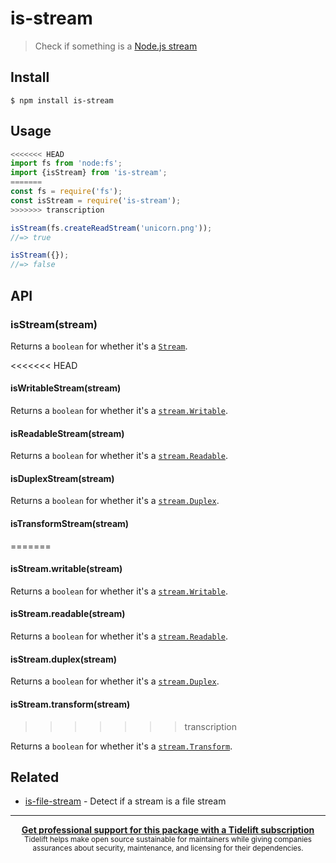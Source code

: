 # is-stream

> Check if something is a [Node.js stream](https://nodejs.org/api/stream.html)

## Install

```
$ npm install is-stream
```

## Usage

```js
<<<<<<< HEAD
import fs from 'node:fs';
import {isStream} from 'is-stream';
=======
const fs = require('fs');
const isStream = require('is-stream');
>>>>>>> transcription

isStream(fs.createReadStream('unicorn.png'));
//=> true

isStream({});
//=> false
```

## API

### isStream(stream)

Returns a `boolean` for whether it's a [`Stream`](https://nodejs.org/api/stream.html#stream_stream).

<<<<<<< HEAD
#### isWritableStream(stream)

Returns a `boolean` for whether it's a [`stream.Writable`](https://nodejs.org/api/stream.html#stream_class_stream_writable).

#### isReadableStream(stream)

Returns a `boolean` for whether it's a [`stream.Readable`](https://nodejs.org/api/stream.html#stream_class_stream_readable).

#### isDuplexStream(stream)

Returns a `boolean` for whether it's a [`stream.Duplex`](https://nodejs.org/api/stream.html#stream_class_stream_duplex).

#### isTransformStream(stream)
=======
#### isStream.writable(stream)

Returns a `boolean` for whether it's a [`stream.Writable`](https://nodejs.org/api/stream.html#stream_class_stream_writable).

#### isStream.readable(stream)

Returns a `boolean` for whether it's a [`stream.Readable`](https://nodejs.org/api/stream.html#stream_class_stream_readable).

#### isStream.duplex(stream)

Returns a `boolean` for whether it's a [`stream.Duplex`](https://nodejs.org/api/stream.html#stream_class_stream_duplex).

#### isStream.transform(stream)
>>>>>>> transcription

Returns a `boolean` for whether it's a [`stream.Transform`](https://nodejs.org/api/stream.html#stream_class_stream_transform).

## Related

- [is-file-stream](https://github.com/jamestalmage/is-file-stream) - Detect if a stream is a file stream

---

<div align="center">
	<b>
		<a href="https://tidelift.com/subscription/pkg/npm-is-stream?utm_source=npm-is-stream&utm_medium=referral&utm_campaign=readme">Get professional support for this package with a Tidelift subscription</a>
	</b>
	<br>
	<sub>
		Tidelift helps make open source sustainable for maintainers while giving companies<br>assurances about security, maintenance, and licensing for their dependencies.
	</sub>
</div>
